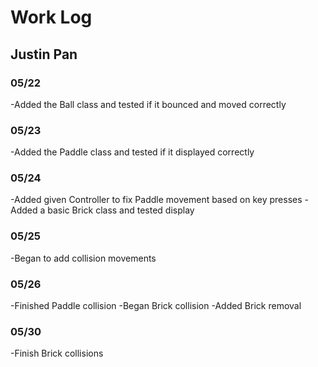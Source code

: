 # Work Log

## Justin Pan

### 05/22

-Added the Ball class and tested if it bounced and moved correctly

### 05/23

-Added the Paddle class and tested if it displayed correctly

### 05/24

-Added given Controller to fix Paddle movement based on key presses
-Added a basic Brick class and tested display

### 05/25

-Began to add collision movements

### 05/26

-Finished Paddle collision
-Began Brick collision
-Added Brick removal

### 05/30

-Finish Brick collisions
